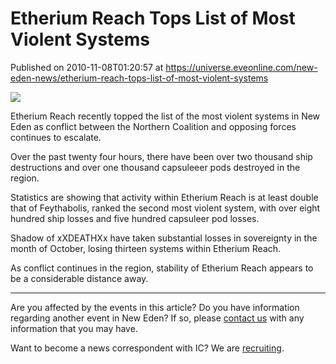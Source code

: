 # Etherium Reach Tops List of Most Violent Systems
Published on 2010-11-08T01:20:57 at https://universe.eveonline.com/new-eden-news/etherium-reach-tops-list-of-most-violent-systems

![](http://www.eve-ic.net/media/assets/icarticlebanner.png)  
  
Etherium Reach recently topped the list of the most violent systems in New Eden as conflict between the Northern Coalition and opposing forces continues to escalate.  
  
Over the past twenty four hours, there have been over two thousand ship destructions and over one thousand capsuleeer pods destroyed in the region.  
  
Statistics are showing that activity within Etherium Reach is at least double that of Feythabolis, ranked the second most violent system, with over eight hundred ship losses and five hundred capsuleer pod losses.  
  
Shadow of xXDEATHXx have taken substantial losses in sovereignty in the month of October, losing thirteen systems within Etherium Reach.  
  
As conflict continues in the region, stability of Etherium Reach appears to be a considerable distance away.

* * *

Are you affected by the events in this article? Do you have information regarding another event in New Eden? If so, please [contact us](http://www.eveonline.com/news.asp?a=submitrp) with any information that you may have.  
  
Want to become a news correspondent with IC? We are [recruiting](http://www.eveonline.com/isd.asp).
